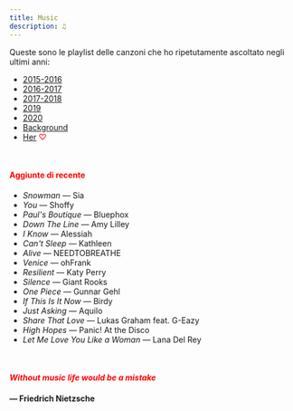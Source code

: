 ```yaml
---
title: Music
description: ♫
---
```

Queste sono le playlist delle canzoni che ho ripetutamente ascoltato negli ultimi anni:

* [2015-2016](https://music.apple.com/it/playlist/my-2015-2016/pl.b4bf1a93707c44f89aa794dc2888e844)
* [2016-2017](https://music.apple.com/it/playlist/my-2016-2017/pl.u-PDb40o6tJ9qVro)
* [2017-2018](https://music.apple.com/it/playlist/my-2017-2018/pl.u-b3b8RKgC0qaz1d)
* [2019](https://music.apple.com/it/playlist/my-2019/pl.u-b3b8Re4H0qaz1d)
* [2020](https://music.apple.com/it/playlist/my-2020/pl.u-LdbqE1vt5e4m0R?l)
* [Background](https://music.apple.com/it/playlist/background/pl.b05fb95eaae8419b8bc2201594355ee0?l=en)
* [Her](https://music.apple.com/it/playlist/her/pl.u-Ldbqqeqt5e4m0R) <span style="color:red">♡</span>

&nbsp;

#### <span style="color:red">Aggiunte di recente</span>
* _Snowman_ — Sia
* _You_ — Shoffy
* _Paul's Boutique_ — Bluephox
* _Down The Line_ — Amy Lilley
* _I Know_ — Alessiah
* _Can't Sleep_ — Kathleen
* _Alive_ — NEEDTOBREATHE
* _Venice_ — ohFrank
* _Resilient_ — Katy Perry
* _Silence_ — Giant Rooks
* _One Piece_ — Gunnar Gehl
* _If This Is It Now_ — Birdy
* _Just Asking_ — Aquilo
* _Share That Love_ — Lukas Graham feat. G-Eazy
* _High Hopes_ — Panic! At the Disco
* _Let Me Love You Like a Woman_ — Lana Del Rey

&nbsp;

#### <span style="color:red">_Without music life would be a mistake_</span>

#### — Friedrich Nietzsche
